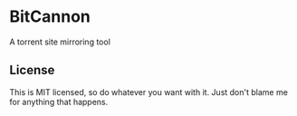 # BitCannon
A torrent site mirroring tool

## License
This is MIT licensed, so do whatever you want with it. Just don't blame me for anything that happens.

